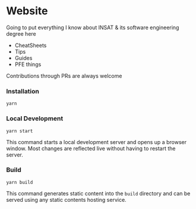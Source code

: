 # Website

Going to put everything I know about INSAT & its software engineering degree here

- CheatSheets
- Tips
- Guides
- PFE things

Contributions through PRs are always welcome

### Installation

```console
yarn
```

### Local Development

```console
yarn start
```

This command starts a local development server and opens up a browser window. Most changes are reflected live without having to restart the server.

### Build

```console
yarn build
```

This command generates static content into the `build` directory and can be served using any static contents hosting service.
